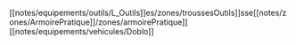 [[notes/equipements/outils/L_Outils]]es/zones/troussesOutils]]sse[[notes/zones/ArmoirePratique]]/zones/armoirePratique]]
[[notes/equipements/vehicules/Doblo]]